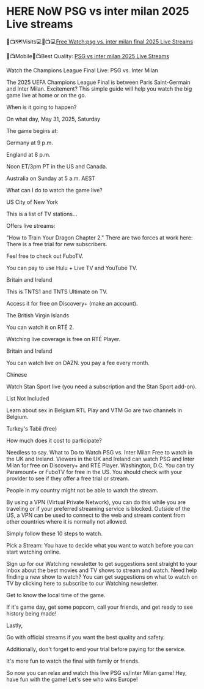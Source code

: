 # HERE NoW PSG vs inter milan 2025 Live streams

🔴📺🗺Visits💻🔴📺💻[Free Watch:psg vs. inter milan final 2025 Live Streams](http://allsportslivestreamstv.blogspot.com/)

🔴📺Mobile🔴📺Best Quality: [PSG vs inter milan 2025 Live Streams](http://allsportslivestreamstv.blogspot.com/)

Watch the Champions League Final Live: PSG vs. Inter Milan

The 2025 UEFA Champions League Final is between Paris Saint-Germain and Inter Milan. Excitement? This simple guide will help you watch the big game live at home or on the go.

When is it going to happen?

On what day, May 31, 2025, Saturday

The game begins at:

Germany at 9 p.m.

England at 8 p.m.

Noon ET/3pm PT in the US and Canada.

Australia on Sunday at 5 a.m. AEST

What can I do to watch the game live?

US City of New York

This is a list of TV stations...

Offers live streams:

"How to Train Your Dragon Chapter 2." There are two forces at work here: There is a free trial for new subscribers.

Feel free to check out FuboTV.

You can pay to use Hulu + Live TV and YouTube TV.

Britain and Ireland

This is TNTS1 and TNTS Ultimate on TV.

Access it for free on Discovery+ (make an account).

The British Virgin Islands

You can watch it on RTÉ 2.

Watching live coverage is free on RTÉ Player.

Britain and Ireland

You can watch live on DAZN. you pay a fee every month.

Chinese

Watch Stan Sport live (you need a subscription and the Stan Sport add-on).

List Not Included

Learn about sex in Belgium RTL Play and VTM Go are two channels in Belgium.

Turkey's Tabii (free)

How much does it cost to participate?

Needless to say. What to Do to Watch PSG vs. Inter Milan Free to watch in the UK and Ireland. Viewers in the UK and Ireland can watch PSG and Inter Milan for free on Discovery+ and RTÉ Player. Washington, D.C. You can try Paramount+ or FuboTV for free in the US. You should check with your provider to see if they offer a free trial or stream.

People in my country might not be able to watch the stream.

By using a VPN (Virtual Private Network), you can do this while you are traveling or if your preferred streaming service is blocked. Outside of the US, a VPN can be used to connect to the web and stream content from other countries where it is normally not allowed.

Simply follow these 10 steps to watch.

Pick a Stream: You have to decide what you want to watch before you can start watching online.

Sign up for our Watching newsletter to get suggestions sent straight to your inbox about the best movies and TV shows to stream and watch. Need help finding a new show to watch? You can get suggestions on what to watch on TV by clicking here to subscribe to our Watching newsletter.

Get to know the local time of the game.

If it's game day, get some popcorn, call your friends, and get ready to see history being made!

Lastly,

Go with official streams if you want the best quality and safety.

Additionally, don't forget to end your trial before paying for the service.

It's more fun to watch the final with family or friends.

So now you can relax and watch this live PSG vs/inter Milan game! Hey, have fun with the game! Let's see who wins Europe!
